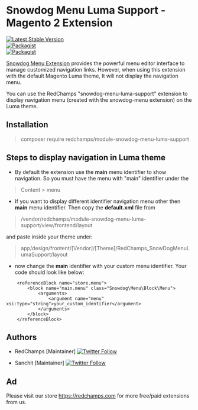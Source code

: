 # Snowdog Menu Luma Support - Magento 2 Extension   
[![Latest Stable Version](https://img.shields.io/packagist/v/redchamps/module-snowdog-menu-luma-support.svg?style=flat-square)](https://packagist.org/packages/redchamps/module-snowdog-menu-luma-support)     
[![Packagist](https://img.shields.io/packagist/dt/redchamps/module-snowdog-menu-luma-support.svg?style=flat-square)](https://packagist.org/packages/redchamps/module-snowdog-menu-luma-support/stats)  
[![Packagist](https://img.shields.io/packagist/dm/redchamps/module-snowdog-menu-luma-support.svg?style=flat-square)](https://packagist.org/packages/redchamps/module-snowdog-menu-luma-support/stats)  
  
[Snowdog Menu Extension](https://github.com/SnowdogApps/magento2-menu) provides the powerful menu editor interface to manage customized navigation links. However, when using this extension with the default Magento Luma theme, It will not display the navigation menu. 

You can use the RedChamps "snowdog-menu-luma-support" extension to display navigation menu (created with the snowdog-menu extension) on the Luma theme. 
  
  
## Installation  
  
> composer require redchamps/module-snowdog-menu-luma-support  


## Steps to display navigation in Luma theme

 - By default the extension use the **main** menu identifier to show navigation. So you must have the menu with "main" identifier under the 
 > Content > menu
 
 - If you want to display different identifier navigation menu other then **main** menu identifier. Then copy the **default.xml** file from 
 > /vendor/redchamps/module-snowdog-menu-luma-support/view/frontend/layout

and paste inside your theme under:
 >app/design/frontent/[Vendor]/[Theme]/RedChamps_SnowDogMenuLumaSupport/layout
 - now change the **main** identifier with your custom menu identifier. Your code should look like below:
```<referenceBlock name="catalog.topnav" remove="true"/>  
	<referenceBlock name="store.menu">  
	    <block name="main.menu" class="Snowdog\Menu\Block\Menu">  
	        <arguments>  
	            <argument name="menu" xsi:type="string">your_custom_identifier</argument>  
	        </arguments>  
	    </block>  
	</referenceBlock>
```


## Authors  
  
- RedChamps [Maintainer] [![Twitter Follow](https://img.shields.io/twitter/follow/_redChamps.svg?style=social)](https://twitter.com/_redChamps)  
  
- Sanchit [Maintainer] [![Twitter Follow](https://img.shields.io/twitter/follow/_techDriven.svg?style=social)](https://twitter.com/_techDriven)  

## Ad

Please visit our store https://redchamps.com for more free/paid extensions from us.
